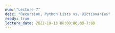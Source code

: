 ```yaml
---
num: "Lecture 7"
desc: "Recursion, Python Lists vs. Dictionaries"
ready: true
lecture_date: 2022-10-13 08:00:00.00-7:00
---
```

